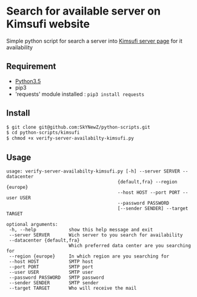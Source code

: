 # Search for available server on Kimsufi website

Simple python script for search a server into [Kimsufi server page](https://www.kimsufi.com/fr/serveurs.xml) for it availability

## Requirement
* [Python3.5](https://www.python.org/downloads/)
* pip3
* 'requests' module installed : `pip3 install requests`

## Install
```sh
$ git clone git@github.com:SkYNewZ/python-scripts.git
$ cd python-scripts/kimsufi
$ chmod +x verify-server-availabilty-kimsufi.py
```

 ## Usage
 ```
 usage: verify-server-availabilty-kimsufi.py [-h] --server SERVER --datacenter
                                          {default,fra} --region {europe}
                                          --host HOST --port PORT --user USER
                                          --password PASSWORD
                                          [--sender SENDER] --target TARGET

optional arguments:
  -h, --help            show this help message and exit
  --server SERVER       Wich server to you search for availability
  --datacenter {default,fra}
                        Which preferred data center are you searching for
  --region {europe}     In which region are you searching for
  --host HOST           SMTP host
  --port PORT           SMTP port
  --user USER           SMTP user
  --password PASSWORD   SMTP password
  --sender SENDER       SMTP sender
  --target TARGET       Who will receive the mail
 ```
